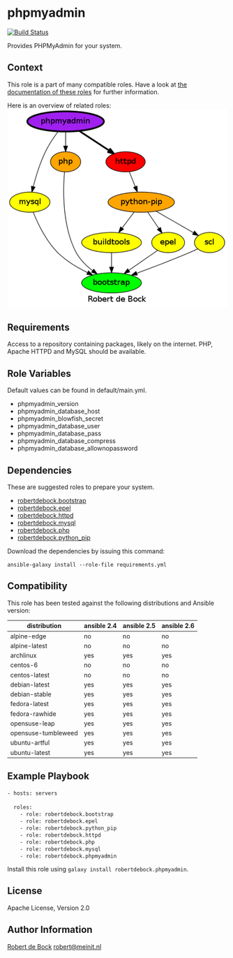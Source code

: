phpmyadmin
=========

[![Build Status](https://travis-ci.org/robertdebock/ansible-role-php.svg?branch=master)](https://travis-ci.org/robertdebock/ansible-role-php)

Provides PHPMyAdmin for your system.

Context
--------
This role is a part of many compatible roles. Have a look at [the documentation of these roles](https://robertdebock.nl/) for further information.

Here is an overview of related roles:
![dependencies](https://raw.githubusercontent.com/robertdebock/drawings/artifacts/phpmyadmin.png "Dependency")

Requirements
------------

Access to a repository containing packages, likely on the internet. PHP, Apache HTTPD and MySQL should be available.

Role Variables
--------------

Default values can be found in default/main.yml.

- phpmyadmin_version
- phpmyadmin_database_host
- phpmyadmin_blowfish_secret
- phpmyadmin_database_user
- phpmyadmin_database_pass
- phpmyadmin_database_compress
- phpmyadmin_database_allownopassword

Dependencies
------------

These are suggested roles to prepare your system.

- [robertdebock.bootstrap](https://galaxy.ansible.com/robertdebock/bootstrap/)
- [robertdebock.epel](https://galaxy.ansible.com/robertdebock/epel/)
- [robertdebock.httpd](https://galaxy.ansible.com/robertdebock/httpd/)
- [robertdebock.mysql](https://galaxy.ansible.com/robertdebock/mysql/)
- [robertdebock.php](https://galaxy.ansible.com/robertdebock/php/)
- [robertdebock.python_pip](https://galaxy.ansible.com/robertdebock/python_pip/)

Download the dependencies by issuing this command:
```
ansible-galaxy install --role-file requirements.yml
```

Compatibility
-------------

This role has been tested against the following distributions and Ansible version:

|distribution|ansible 2.4|ansible 2.5|ansible 2.6|
|------------|-----------|-----------|-----------|
|alpine-edge|no|no|no|
|alpine-latest|no|no|no|
|archlinux|yes|yes|yes|
|centos-6|no|no|no|
|centos-latest|no|no|no|
|debian-latest|yes|yes|yes|
|debian-stable|yes|yes|yes|
|fedora-latest|yes|yes|yes|
|fedora-rawhide|yes|yes|yes|
|opensuse-leap|yes|yes|yes|
|opensuse-tumbleweed|yes|yes|yes|
|ubuntu-artful|yes|yes|yes|
|ubuntu-latest|yes|yes|yes|

Example Playbook
----------------

```
- hosts: servers

  roles:
    - role: robertdebock.bootstrap
    - role: robertdebock.epel
    - role: robertdebock.python_pip
    - role: robertdebock.httpd
    - role: robertdebock.php
    - role: robertdebock.mysql
    - role: robertdebock.phpmyadmin
```

Install this role using `galaxy install robertdebock.phpmyadmin`.

License
-------

Apache License, Version 2.0

Author Information
------------------

[Robert de Bock](https://robertdebock.nl/) <robert@meinit.nl>
